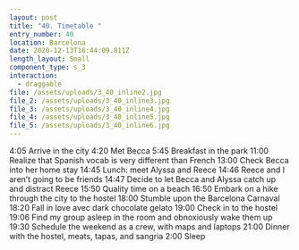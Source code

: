 ```yaml
---
layout: post
title: "40. Timetable "
entry_number: 40
location: Barcelona
date: 2020-12-13T16:44:09.811Z
length_layout: Small
component_type: s_3
interaction:
  - draggable
file: /assets/uploads/3_40_inline2.jpg
file_2: /assets/uploads/3_40_inline3.jpg
file_3: /assets/uploads/3_40_inline4.jpg
file_4: /assets/uploads/3_40_inline5.jpg
file_5: /assets/uploads/3_40_inline6.jpg
---
```

4:05 Arrive in the city
4:20 Met Becca
5:45 Breakfast in the park
11:00 Realize that Spanish vocab is very different than French
13:00 Check Becca into her home stay
14:45 Lunch: meet Alyssa and Reece
14:46 Reece and I aren’t going to be friends
14:47 Decide to let Becca and Alyssa catch up and distract Reece
15:50 Quality time on a beach
16:50 Embark on a hike through the city to the hostel
18:00 Stumble upon the Barcelona Carnaval
18:20 Fall in love avec dark chocolate gelato
19:00 Check in to the hostel
19:06 Find my group asleep in the room and obnoxiously wake them up
19:30 Schedule the weekend as a crew, with maps and laptops
21:00 Dinner with the hostel, meats, tapas, and sangria
2:00 Sleep
